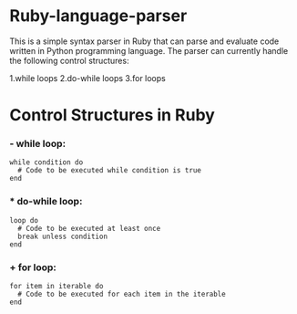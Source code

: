 # Ruby-language-parser

This is a simple syntax parser in Ruby that can parse and evaluate code written in Python programming language. The parser can currently handle the following control structures:

1.while loops
2.do-while loops
3.for loops

# Control Structures in Ruby 

### - while loop:
```
while condition do
  # Code to be executed while condition is true
end
```

### * do-while loop:
```
loop do
  # Code to be executed at least once
  break unless condition
end
```
### + for loop:

```
for item in iterable do
  # Code to be executed for each item in the iterable
end
``` 




